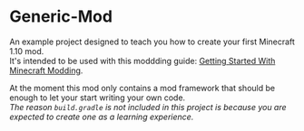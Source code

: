 # Generic-Mod
An example project designed to teach you how to create your first Minecraft 1.10 mod.  
It's intended to be used with this moddding guide: [Getting Started With Minecraft Modding](https://yooksidoesminecraft.blogspot.de/2016/08/getting-started-with-minecraft-modding.html).

At the moment this mod only contains a mod framework that should be enough to let your start writing your own code.  
_The reason `build.gradle` is not included in this project is because you are expected to create one as a learning experience._
